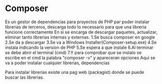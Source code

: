 # Composer
Es un gestor de dependencias para proyectos de PHP par
poder instalar librerias de terceros, descarga todo lo
necessario para que una libreria funcione correctamente
En si se encarga de descargar paquetes, actualizar, 
eliminar tanto librerias internas y externas.
    1.Se busca composer en google
    2.Se da a descargar 
    3.Se va a Windows Installer(Composer-setup.exe)
    4.Se instala indicando la version de PHP
    5.Se espera a que instale
    6.Al terminar se debe abrir el terminal (cmd)
    7.Y para comprobar que se instalo se escribe en el
       cmd la palabra "composer -v" y apareceran opciones
Aqui se va a poder instalar cualquier librerias, 
dependencias

Para instalar librerias existe una pag web (packagist)
donde se puede buscar las librerias.